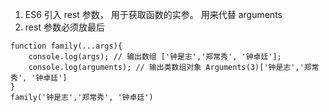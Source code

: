 1. ES6 引入 rest 参数， 用于获取函数的实参。 用来代替 arguments
2. rest 参数必须放最后
```
function family(...args){
    console.log(args); // 输出数组 ['钟是志','郑常秀', '钟卓廷'];
    console.log(arguments); // 输出类数组对象 Arguments(3)['钟是志','郑常秀', '钟卓廷']
}
family('钟是志','郑常秀', '钟卓廷')



```
